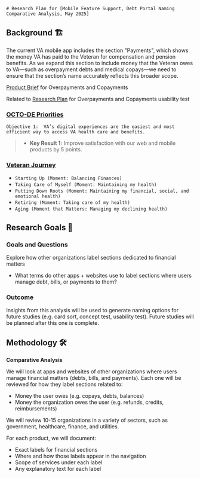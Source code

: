 
	# Research Plan for [Mobile Feature Support, Debt Portal Naming Comparative Analysis, May 2025]

## Background 🏗️
The current VA mobile app includes the section "Payments", which shows the money VA has paid to the Veteran for compensation and pension benefits. As we expand this section to include money that the Veteran owes to VA—such as overpayment debts and medical copays—we need to ensure that the section’s name accurately reflects this broader scope.

[Product Brief](https://github.com/department-of-veterans-affairs/va.gov-team/blob/master/products/combined_va_debt_portal/mobile/Overpayment%20and%20Copayment%20Debts%20Product%20Brief.md) for Overpayments and Copayments

Related to [Research Plan](https://github.com/department-of-veterans-affairs/va.gov-team/blob/master/products/combined_va_debt_portal/mobile/research-plan.md) for Overpayments and Copayments usability test

<!--`Product Brief`-->

### [OCTO-DE Priorities](https://github.com/department-of-veterans-affairs/va.gov-team/blob/master/strategy/OCTO-DE%20Priorities%202025.md) 

`Objective 1:  VA’s digital experiences are the easiest and most efficient way to access VA health care and benefits.`  

> - **Key Result 1:** Improve satisfaction with our web and mobile products by 5 points.

### [Veteran Journey](https://github.com/department-of-veterans-affairs/va.gov-team/blob/master/platform/design/va-product-journey-maps/Veteran%20Journey%20Map.pdf)

	
- `Starting Up (Moment: Balancing Finances)`
- `Taking Care of Myself (Moment: Maintaining my health)`
- `Putting Down Roots (Moment: Maintaining my financial, social, and emotional health)`
- `Retiring (Moment: Taking care of my health)`
- `Aging (Moment that Matters: Managing my declining health)`

## Research Goals 🥅	

### Goals and Questions

Explore how other organizations label sections dedicated to financial matters
- What terms do other apps + websites use to label sections where users manage debt, bills, or payments to them?
  
### Outcome

Insights from this analysis will be used to generate naming options for future studies (e.g. card sort, concept test, usability test). Future studies will be planned after this one is complete.

<!--
### Hypotheses
> [!NOTE]
> Remember to constrain the hypotheses to the goals of your study!
 
**Think through these prompts to develop strong hypotheses:**
	
`What do you intend to learn and measure from this study?` 

`What do you already know about this problem space?`
 
`What do you think users will do or think about this product? (Identifying our assumptions helps us be aware of biases we may unintentionally bring into the study, so don’t skip this step!)`
  
`Write a generalized statement that combines what you know + what you think will happen during the study.`

---

**[Enter hypotheses here]** 

---
--> 

## Methodology  🛠️

**Comparative Analysis**

We will look at apps and websites of other organizations where users manage financial matters (debts, bills, and payments). Each one will be reviewed for how they label sections related to:
- Money the user owes (e.g. copays, debts, balances)
- Money the organization owes the user (e.g. refunds, credits, reimbursements)

We will review 10-15 organizations in a variety of sectors, such as government, healthcare, finance, and utilities.

For each product, we will document:
- Exact labels for financial sections
- Where and how those labels appear in the navigation
- Scope of services under each label
- Any explanatory text for each label
